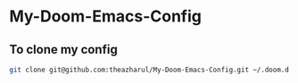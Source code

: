 # My-Doom-Emacs-Config
## To clone my config
``` sh
git clone git@github.com:theazharul/My-Doom-Emacs-Config.git ~/.doom.d
```

